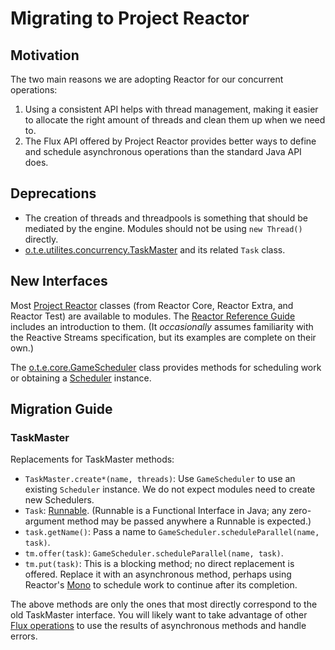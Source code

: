 # Migrating to Project Reactor

## Motivation

The two main reasons we are adopting Reactor for our concurrent operations:

1. Using a consistent API helps with thread management, making it easier to allocate the right amount of threads and clean them up when we need to.
2. The Flux API offered by Project Reactor provides better ways to define and schedule asynchronous operations than the standard Java API does.

## Deprecations

- The creation of threads and threadpools is something that should be mediated by the engine.
Modules should not be using `new Thread()` directly.
- [o.t.e.utilites.concurrency.TaskMaster](https://github.com/MovingBlocks/Terasology/blob/v5.2.0/engine/src/main/java/org/terasology/engine/utilities/concurrency/TaskMaster.java) and its related `Task` class.

## New Interfaces

Most [Project Reactor](https://projectreactor.io) classes (from Reactor Core, Reactor Extra, and Reactor Test) are available to modules.
The [Reactor Reference Guide](https://projectreactor.io/docs/core/release/reference/) includes an introduction to them.
(It _occasionally_ assumes familiarity with the Reactive Streams specification, but its examples are complete on their own.)

The [o.t.e.core.GameScheduler](https://jenkins.terasology.io/teraorg/job/Terasology/job/engine/job/develop/javadoc/org/terasology/engine/core/GameScheduler.html) class provides methods for scheduling work
or obtaining a [Scheduler](https://projectreactor.io/docs/core/release/reference/#schedulers) instance.

## Migration Guide

### TaskMaster

Replacements for TaskMaster methods:

* `TaskMaster.create*(name, threads)`: Use `GameScheduler` to use an existing `Scheduler` instance.
We do not expect modules need to create new Schedulers.
* `Task`: [Runnable](https://docs.oracle.com/en/java/javase/11/docs/api/java.base/java/lang/Runnable.html). (Runnable is a Functional Interface in Java; any zero-argument method may be passed anywhere a Runnable is expected.)
* `task.getName()`: Pass a name to `GameScheduler.scheduleParallel(name, task)`.
* `tm.offer(task)`: `GameScheduler.scheduleParallel(name, task)`.
* `tm.put(task)`: This is a blocking method; no direct replacement is offered.
Replace it with an asynchronous method, perhaps using Reactor's [Mono](https://projectreactor.io/docs/core/release/reference/#mono) to schedule work to continue after its completion.

The above methods are only the ones that most directly correspond to the old TaskMaster interface.
You will likely want to take advantage of other [Flux operations](https://projectreactor.io/docs/core/release/reference/#which-operator) to use the results of asynchronous methods and handle errors.
